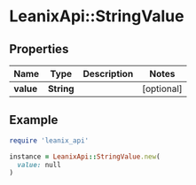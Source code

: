 # LeanixApi::StringValue

## Properties

| Name | Type | Description | Notes |
| ---- | ---- | ----------- | ----- |
| **value** | **String** |  | [optional] |

## Example

```ruby
require 'leanix_api'

instance = LeanixApi::StringValue.new(
  value: null
)
```

